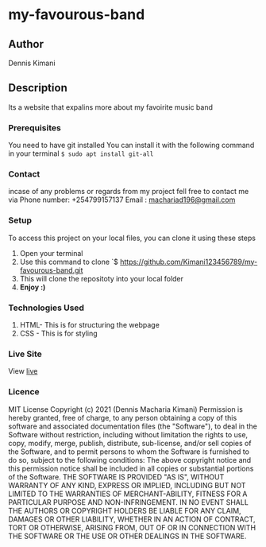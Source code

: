 # my-favourous-band
## Author
Dennis Kimani
## Description
Its a website that expalins more about my favoirite music band 
### Prerequisites
You need to have git installed
You can install it with the following command in your terminal
`$ sudo apt install git-all`
### Contact
incase of any problems or regards from my project fell free to contact me via
Phone number: +254799157137
Email : machariad196@gmail.com
### Setup
To access this project on your local files, you can clone it using these steps
1. Open your terminal
1. Use this command to clone `$ https://github.com/Kimani123456789/my-favourous-band.git
1. This will clone the repositoty into your local folder
1. __Enjoy :)__
### Technologies Used
1. HTML- This is for structuring the webpage
1. CSS - This is for styling

### Live Site
View [live](https://kimani123456789.github.io/my-favourous-band/)
### Licence
MIT License
Copyright (c) 2021 (Dennis Macharia Kimani)
Permission is hereby granted, free of charge, to any person obtaining a copy
of this software and associated documentation files (the "Software"), to deal
in the Software without restriction, including without limitation the rights
to use, copy, modify, merge, publish, distribute, sub-license, and/or sell
copies of the Software, and to permit persons to whom the Software is
furnished to do so, subject to the following conditions:
The above copyright notice and this permission notice shall be included in all
copies or substantial portions of the Software.
THE SOFTWARE IS PROVIDED "AS IS", WITHOUT WARRANTY OF ANY KIND, EXPRESS OR
IMPLIED, INCLUDING BUT NOT LIMITED TO THE WARRANTIES OF MERCHANT-ABILITY,
FITNESS FOR A PARTICULAR PURPOSE AND NON-INFRINGEMENT. IN NO EVENT SHALL THE
AUTHORS OR COPYRIGHT HOLDERS BE LIABLE FOR ANY CLAIM, DAMAGES OR OTHER
LIABILITY, WHETHER IN AN ACTION OF CONTRACT, TORT OR OTHERWISE, ARISING FROM,
OUT OF OR IN CONNECTION WITH THE SOFTWARE OR THE USE OR OTHER DEALINGS IN THE
SOFTWARE. 

